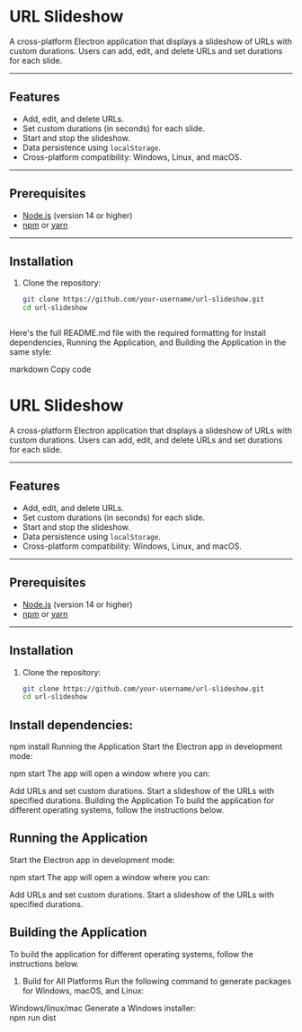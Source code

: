 # **URL Slideshow**

A cross-platform Electron application that displays a slideshow of URLs with custom durations. Users can add, edit, and delete URLs and set durations for each slide.

---

## **Features**
- Add, edit, and delete URLs.
- Set custom durations (in seconds) for each slide.
- Start and stop the slideshow.
- Data persistence using `localStorage`.
- Cross-platform compatibility: Windows, Linux, and macOS.

---

## **Prerequisites**
- [Node.js](https://nodejs.org/) (version 14 or higher)
- [npm](https://www.npmjs.com/) or [yarn](https://yarnpkg.com/)

---

## **Installation**
1. Clone the repository:
   ```bash
   git clone https://github.com/your-username/url-slideshow.git
   cd url-slideshow



Here's the full README.md file with the required formatting for Install dependencies, Running the Application, and Building the Application in the same style:

markdown
Copy code
# **URL Slideshow**

A cross-platform Electron application that displays a slideshow of URLs with custom durations. Users can add, edit, and delete URLs and set durations for each slide.

---

## **Features**
- Add, edit, and delete URLs.
- Set custom durations (in seconds) for each slide.
- Start and stop the slideshow.
- Data persistence using `localStorage`.
- Cross-platform compatibility: Windows, Linux, and macOS.

---

## **Prerequisites**
- [Node.js](https://nodejs.org/) (version 14 or higher)
- [npm](https://www.npmjs.com/) or [yarn](https://yarnpkg.com/)

---

## **Installation**
1. Clone the repository:
   ```bash
   git clone https://github.com/your-username/url-slideshow.git
   cd url-slideshow
## Install dependencies:

npm install
Running the Application
Start the Electron app in development mode:


npm start
The app will open a window where you can:

Add URLs and set custom durations.
Start a slideshow of the URLs with specified durations.
Building the Application
To build the application for different operating systems, follow the instructions below.

## Running the Application
Start the Electron app in development mode:


npm start
The app will open a window where you can:

Add URLs and set custom durations.
Start a slideshow of the URLs with specified durations.

## Building the Application
To build the application for different operating systems, follow the instructions below.

1. Build for All Platforms
Run the following command to generate packages for Windows, macOS, and Linux:

Windows/linux/mac 
Generate a Windows installer:   
npm run dist

